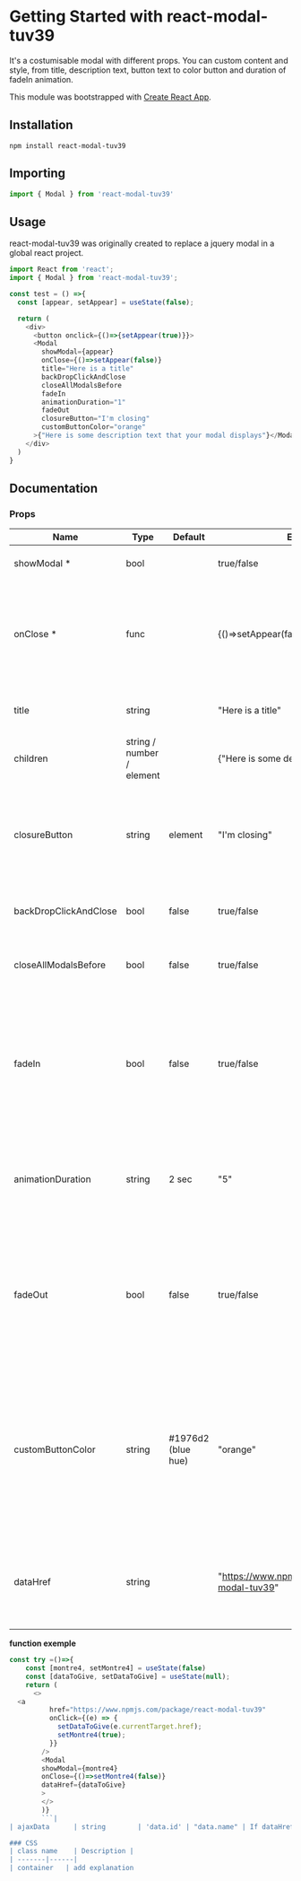 # Getting Started with react-modal-tuv39

It's a costumisable modal with different props.
You can custom content and style, from title, description text, button text to color button and duration of fadeIn animation.

This module was bootstrapped with [Create React App](https://github.com/facebook/create-react-app).

## Installation
```shell
npm install react-modal-tuv39
```
## Importing
```js
import { Modal } from 'react-modal-tuv39'
```
## Usage
react-modal-tuv39 was originally created to replace a jquery modal in a global react project.
```js
import React from 'react';
import { Modal } from 'react-modal-tuv39';

const test = () =>{
  const [appear, setAppear] = useState(false);

  return (
    <div>
      <button onclick={()=>{setAppear(true)}}>
      <Modal
        showModal={appear}
        onClose={()=>setAppear(false)}
        title="Here is a title"
        backDropClickAndClose
        closeAllModalsBefore
        fadeIn
        animationDuration="1"
        fadeOut
        closureButton="I'm closing"
        customButtonColor="orange"
      >{"Here is some description text that your modal displays"}</Modal>
    </div>
  )
}
```

## Documentation
### Props
| Name          | Type        | Default     | Example     | Description |
| -------|------|------|------|------|
| showModal *   | bool        |             | true/false  | If true, the component is shown.
| onClose *     | func        |             | {()=>setAppear(false)} | Callback fired when the component requests to be closed. A local state could be used to open and close modal (eg: usage)
| title         | string      |             | "Here is a title" | If added, the component displays a title in h3.
| children      | string / number / element |  | {"Here is some description text"} | If added, the component displays some description text.
| closureButton | string      | element     | "I'm closing" | If added, the component displays a basic blus button with this text inside. If not, then the component has a basic blue crossed button  |
| backDropClickAndClose | bool | false      | true/false  | If true, the component can be closed with a backdrop click |
| closeAllModalsBefore  | bool | false      | true/false  | If true, the component closes all previous opened modals. |
| fadeIn        | bool        | false       | true/false  |If true, the component adds a fadeIn animation on modal displaying. This animation has a default duration of 2sec that can be changed with animationDuration props|
| animationDuration | string  | 2 sec       | "5"         | This value should be a number in a string type. It will be the duration of the modal fade-in animation and fade-out in seconds.
| fadeOut       | bool        | false       | true/false  |If true, the component adds a fadeOut animation on modal closing. This animation has a default duration of 2sec that can be changed with animationDuration props|
| customButtonColor | string    | #1976d2 (blue hue) | "orange" | Controls colored part: the color of the close button and spinner. If added, the component changed his default color in the one chosen, can be in hexadecimal format, HSL and HSLA format, RGB  and RGBA format and name format.
| dataHref      | string        |           | "https://www.npmjs.com/package/react-modal-tuv39" | The component is open through a <a> tag, then you have to get the href value from this link and add it in props with the dataHref prop.
**function exemple** 
```js
const try =()=>{
    const [montre4, setMontre4] = useState(false)
    const [dataToGive, setDataToGive] = useState(null);
    return (
      <>
  <a
          href="https://www.npmjs.com/package/react-modal-tuv39"
          onClick={(e) => {
            setDataToGive(e.currentTarget.href);
            setMontre4(true);
          }}
        />
        <Modal
        showModal={montre4}
        onClose={()=>setMontre4(false)}
        dataHref={dataToGive}
        >
        </>
        )}
        ```|
| ajaxData      | string        | 'data.id' | "data.name" | If dataHref is an API, ajaxData is necessary to display some text or data from the API, It's the name of the data to be fetched from the URL. Note that it should began with "data.", as "data.city", or "data.phoneNumber". |

### CSS
| class name    | Description |
| -------|------|
| container   | add explanation        